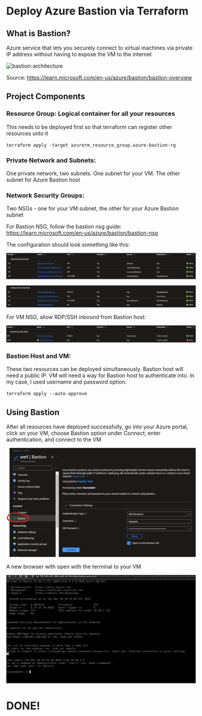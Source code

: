 # Deploy Azure Bastion via Terraform

## What is Bastion?

Azure service that lets you securely connect to virtual machines via private IP address without having to expose the VM to the internet

![bastion-architecture](https://learn.microsoft.com/en-us/azure/bastion/media/bastion-overview/architecture.png)

Source: https://learn.microsoft.com/en-us/azure/bastion/bastion-overview

## Project Components

### Resource Group: Logical container for all your resources

This needs to be deployed first so that terraform can register other resources unto it

    terraform apply -target azurerm_resource_group.azure-bastion-rg

### Private Network and Subnets:
One private network, two subnets. One subnet for your VM. The other subnet for Azure Bastion host

### Network Security Groups:
Two NSGs - one for your VM subnet, the other for your Azure Bastion subnet

For Bastion NSG, follow the bastion nsg guide: https://learn.microsoft.com/en-us/azure/bastion/bastion-nsg

The configuration should look something like this:

![bastion-inbound](./pics/bastion%20inbound.png)

![bastion-outbound](./pics/bastion%20outbound.png)

For VM NSG, allow RDP/SSH inbound from Bastion host:

![vm-inbound](./pics/vm%20inbound.png)

### Bastion Host and VM:
These two resources can be deployed simultaneously. Bastion host will need a public IP. VM will need a way for Bastion host to authenticate into. In my case, I used username and password option.

    terraform apply --auto-approve

## Using Bastion

After all resources have deployed successfully, go into your Azure portal, click on your VM, choose Bastion option under Connect, enter authentication, and connect to the VM

![using-bastion](./pics/using%20bastion.png)

A new browser with open with the terminal to your VM

![success-bastion](./pics/success%20bastion.png)

# DONE!